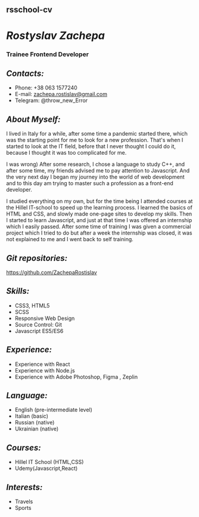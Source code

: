 ## rsschool-cv
# *Rostyslav Zachepa*
### Trainee Frontend Developer

## *Contacts:*
* Phone: +38 063 1577240
* E-mail: zachepa.rostislav@gmail.com
* Telegram: @throw_new_Error

##  *About Myself:*
I lived in Italy for a while, after some time a pandemic started there, which was the starting point for me to look for a new profession. That's when I started to look at the IT field, before that I never thought I could do it, because I thought it was too complicated for me. 


I was wrong) After some research, I chose a language to study C++, and after some time, my friends advised me to pay attention to Javascript. 
And the very next day I began my journey into the world of web development and to this day am trying to master such a profession as a front-end developer.


I studied everything on my own, but for the time being I attended courses at the Hillel IT-school to speed up the learning process. 
I learned the basics of HTML and CSS, and slowly made one-page sites to develop my skills. Then I started to learn Javascript, and just at that time I was offered an internship which I easily passed. After some time of training I was given a commercial project which I tried to do but after a week the internship was closed, it was not explained to me and I went back to self training.

## *Git repositories:*
https://github.com/ZachepaRostislav

## *Skills:*
* CSS3, HTML5
* SCSS
* Responsive Web Design
* Source Control: Git
* Javascript ES5/ES6

## *Experience:*
* Experience with React 
* Experience with Node.js 
* Experience with Adobe Photoshop, Figma , Zeplin

## *Language:*
* English (pre-intermediate level)
* Italian (basic)
* Russian (native)
* Ukrainian (native)

## *Courses:*
* Hillel IT School (HTML,CSS)
* Udemy(Javascript,React)

## *Interests:*
* Travels
* Sports
